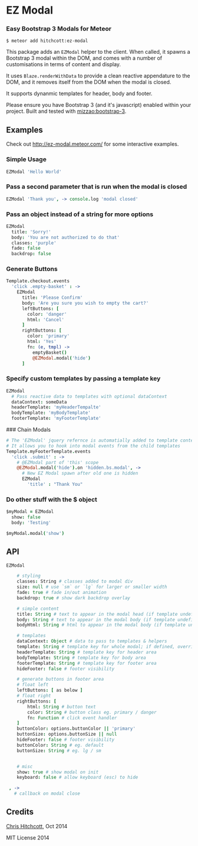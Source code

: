 # EZ Modal

### Easy Bootstrap 3 Modals for Meteor

```
$ meteor add hitchcott:ez-modal
```

This package adds an `EZModal` helper to the client. When called, it spawns a Bootstrap 3 modal within the DOM, and comes with a number of customisations in terms of content and display.

It uses `Blaze.renderWithData` to provide a clean reactive appendature to the DOM, and it removes itself from the DOM when the modal is closed.

It supports dynanmic templates for header, body and footer.

Please ensure you have Bootstrap 3 (and it's javascript) enabled within your project. Built and tested with  [mizzao:bootstrap-3](https://github.com/mizzao/meteor-bootstrap-3).

## Examples

Check out http://ez-modal.meteor.com/ for some interactive examples.


### Simple Usage
```coffeescript
EZModal 'Hello World'
```
### Pass a second parameter that is run when the modal is closed
```coffeescript
EZModal 'Thank you', -> console.log 'modal closed'
```
### Pass an object instead of a string for more options
```coffeescript
EZModal
  title: 'Sorry!'
  body: 'You are not authorized to do that'
  classes: 'purple'
  fade: false
  backdrop: false
```

### Generate Buttons

```coffeescript
Template.checkout.events
  'click .empty-basket' : ->
    EZModal
      title: 'Please Confirm'
      body: 'Are you sure you wish to empty the cart?'
      leftButtons: [
        color: 'danger'
        html: 'Cancel'
      ]
      rightButtons: [
        color: 'primary'
        html: 'Yes'
        fn: (e, tmpl) ->
          emptyBasket()
          @EZModal.modal('hide')
      ]
```
### Specify custom templates by passing a template key

```coffeescript
EZModal
  # Pass reactive data to templates with optional dataContext
  dataContext: someData
  headerTemplate: 'myHeaderTempalte'
  bodyTemplate: 'myBodyTemplate'
  footerTemplate: 'myFooterTemplate'
```
### Chain Modals
```coffeescript
# The 'EZModal' jquery refernce is automatially added to template context
# It allows you to hook into modal events from the child templates
Template.myFooterTemplate.events
  'click .submit' : ->
    # @EZModal part of 'this' scope
    @EZModal.modal('hide').on 'hidden.bs.modal', ->
      # New EZ Modal spawn after old one is hidden
      EZModal
        'title' : "Thank You"
```
### Do other stuff with the $ object
```coffeescript
$myModal = EZModal
  show: false
  body: 'Testing'

$myModal.modal('show')
```

## API

```coffeescript
EZModal

    # styling
    classes: String # classes added to modal div
    size: null # use `sm` or `lg` for larger or smaller width
    fade: true # fade in/out animation
    backdrop: true # show dark backdrop overlay

    # simple content
    title: String # text to appear in the modal head (if template undefined)
    body: String # text to appear in the modal body (if template undefined)
    bodyHtml: String # html to appear in the modal body (if template undefined)

    # templates
    dataContext: Object # data to pass to templates & helpers
    template: String # template key for whole modal; if defined, overrides below
    headerTemplate: String # template key for header area
    bodyTemplate: String # template key for body area
    footerTemplate: String # template key for footer area
    hideFooter: false # footer visibility

    # generate buttons in footer area
    # float left
    leftButtons: [ as below ]
    # float right
    rightButtons: [
        html: String # button text 
        color: String # button class eg. primary / danger
        fn: Function # click event handler
    ]
    buttonColor: options.buttonColor || 'primary'
    buttonSize: options.buttonSize || null
    hideFooter: false # footer visibility
    buttonColor: String # eg. default
    buttonSize: String # eg. lg / sm


    # misc
    show: true # show modal on init
    keyboard: false # allow keyboard (esc) to hide

 , ->
   # callback on modal close
```

## Credits

[Chris Hitchcott](http://github.com/hitchcott), Oct 2014

MIT License 2014
